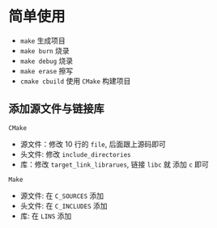 # 简单使用

- `make` 生成项目
- `make burn` 烧录
- `make debug` 烧录
- `make erase` 擦写
- `cmake cbuild` 使用 `CMake` 构建项目


## 添加源文件与链接库

`CMake` 
- 源文件：修改 10 行的 `file`, 后面跟上源码即可
- 头文件: 修改 `include_directories`
- 库：修改 `target_link_librarues`, 链接 `libc` 就 添加 `c` 即可


`Make`
- 源文件: 在 `C_SOURCES` 添加
- 头文件: 在 `C_INCLUDES` 添加
- 库: 在 `LINS` 添加


